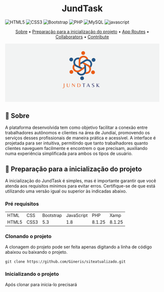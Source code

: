 [JAVASCRIPT__BADGE]: https://img.shields.io/badge/Javascript-000?style=for-the-badge&logo=javascript

<h1 align="center" style="font-weight: bold;">JundTask</h1>

![HTML5](https://img.shields.io/badge/html5-%23E34F26.svg?style=for-the-badge&logo=html5&logoColor=white)
![CSS3](https://img.shields.io/badge/css3-%231572B6.svg?style=for-the-badge&logo=css3&logoColor=white)
![Bootstrap](https://img.shields.io/badge/bootstrap-%238511FA.svg?style=for-the-badge&logo=bootstrap&logoColor=white)
![PHP](https://img.shields.io/badge/php-%23777BB4.svg?style=for-the-badge&logo=php&logoColor=white)
![MySQL](https://img.shields.io/badge/mysql-4479A1.svg?style=for-the-badge&logo=mysql&logoColor=white)
![javascript][JAVASCRIPT__BADGE]

<p align="center">
 <a href="#about">Sobre</a> • 
 <a href="#started">Preparação para a inicialização do projeto</a> • 
 <a href="#started">App Routes</a> • 
 <a href="#colab">Collaborators</a> •
 <a href="#started">Contribute</a>
</p>

<p align="center">
    <img src=".github/logo.png" alt="Image Example" width="700px">
</p>
<h2 id="about">📌 Sobre</h2>

 A plataforma desenvolvida tem como objetivo facilitar a conexão entre trabalhadores autônomos e clientes na área de Jundiaí, promovendo os serviços desses profissionais de maneira prática e acessível. A interface é projetada para ser intuitiva, permitindo que tanto trabalhadores quanto clientes naveguem facilmente e encontrem o que precisam, auxiliando numa experiência simplificada para ambos os tipos de usuário.


<h2 id="started">🚀 Preparação para a inicialização do projeto</h2>
A inicialização do JundTask é simples, mas é importante garantir que você atenda aos requisitos mínimos para evitar erros. Certifique-se de que está utilizando uma versão igual ou superior às indicadas abaixo.

<h3>Pré requisitos</h3>

<table>
 <tr>
  <td>HTML</td>
  <td>CSS</td>
  <td>Bootstrap</td>
  <td>JavaScript</td>
  <td>PHP</td>
  <td>Xamp</td>
 </tr>
 <tr>
  <td>HTML5</td>
  <td>CSS3</td>
  <td>5.3</td>
  <td>1.8</td>
  <td>8.1.25</td>
  <td>8.1.25</td>
</tr>
</table>

<h3>Clonando o projeto</h3>

A clonagem do projeto pode ser feita apenas digitando a linha de código abaixou ou baixando o projeto.

```
git clone https://github.com/Gineris/siteatualizado.git
```

<h3>Inicializando o projeto</h3>

Após clonar para inicia-lo precisará 

